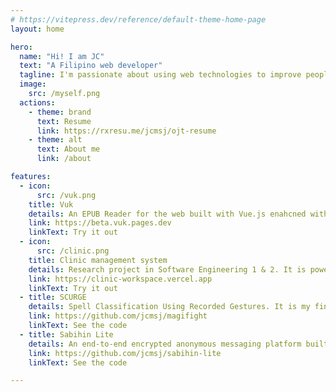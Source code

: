 ```yaml
---
# https://vitepress.dev/reference/default-theme-home-page
layout: home

hero:
  name: "Hi! I am JC"
  text: "A Filipino web developer"
  tagline: I'm passionate about using web technologies to improve people's lives.
  image:
    src: /myself.png
  actions:
    - theme: brand
      text: Resume
      link: https://rxresu.me/jcmsj/ojt-resume
    - theme: alt
      text: About me
      link: /about

features:
  - icon:
      src: /vuk.png
    title: Vuk
    details: An EPUB Reader for the web built with Vue.js enahcned with Progressive Web App (PWA) features.
    link: https://beta.vuk.pages.dev
    linkText: Try it out
  - icon:
      src: /clinic.png
    title: Clinic management system
    details: Research project in Software Engineering 1 & 2. It is powered by Vue, Nuxt, and Drizzle.
    link: https://clinic-workspace.vercel.app
    linkText: Try it out
  - title: SCURGE
    details: Spell Classification Using Recorded Gestures. It is my final project in Machine Learning class.
    link: https://github.com/jcmsj/magifight
    linkText: See the code
  - title: Sabihin Lite
    details: An end-to-end encrypted anonymous messaging platform built with Nuxt
    link: https://github.com/jcmsj/sabihin-lite
    linkText: See the code

---
```


